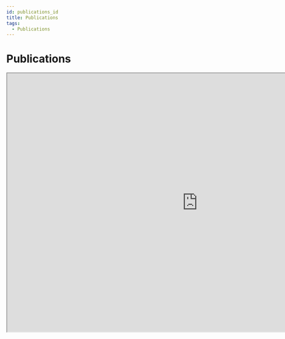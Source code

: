 ```yaml
---
id: publications_id
title: Publications
tags:
  - Publications
---
```



# Publications

<iframe width="1000" height="680" src="https://bibbase.org/show?bib=juanjqo.github.io%2Fmy-website%2F%2Ffiles%2FJuanQuiroz.bib&folding=0&nocache=1&group0=custom_type"></iframe>

